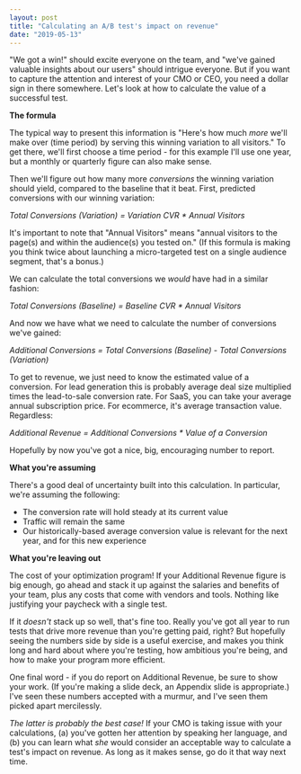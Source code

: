 ```yaml
---
layout: post
title: "Calculating an A/B test's impact on revenue"
date: "2019-05-13"
---
```


"We got a win!" should excite everyone on the team, and "we've gained valuable insights about our users" should intrigue everyone. But if you want to capture the attention and interest of your CMO or CEO, you need a dollar sign in there somewhere. Let's look at how to calculate the value of a successful test.

**The formula**

The typical way to present this information is "Here's how much _more_ we'll make over (time period) by serving this winning variation to all visitors." To get there, we'll first choose a time period - for this example I'll use one year, but a monthly or quarterly figure can also make sense.

Then we'll figure out how many more _conversions_ the winning variation should yield, compared to the baseline that it beat. First, predicted conversions with our winning variation:

_Total Conversions (Variation) = Variation CVR \* Annual Visitors_

It's important to note that "Annual Visitors" means "annual visitors to the page(s) and within the audience(s) you tested on." (If this formula is making you think twice about launching a micro-targeted test on a single audience segment, that's a bonus.)

We can calculate the total conversions we _would_ have had in a similar fashion:

_Total Conversions (Baseline) = Baseline CVR \* Annual Visitors_

And now we have what we need to calculate the number of conversions we've gained:

_Additional Conversions = Total Conversions (Baseline) - Total Conversions (Variation)_

To get to revenue, we just need to know the estimated value of a conversion. For lead generation this is probably average deal size multiplied times the lead-to-sale conversion rate. For SaaS, you can take your average annual subscription price. For ecommerce, it's average transaction value. Regardless:

_Additional Revenue = Additional Conversions \* Value of a Conversion_

Hopefully by now you've got a nice, big, encouraging number to report.

**What you're assuming**

There's a good deal of uncertainty built into this calculation. In particular, we're assuming the following:

- The conversion rate will hold steady at its current value
- Traffic will remain the same
- Our historically-based average conversion value is relevant for the next year, and for this new experience

**What you're leaving out**

The cost of your optimization program! If your Additional Revenue figure is big enough, go ahead and stack it up against the salaries and benefits of your team, plus any costs that come with vendors and tools. Nothing like justifying your paycheck with a single test.

If it _doesn't_ stack up so well, that's fine too. Really you've got all year to run tests that drive more revenue than you're getting paid, right? But hopefully seeing the numbers side by side is a useful exercise, and makes you think long and hard about where you're testing, how ambitious you're being, and how to make your program more efficient.

One final word - if you do report on Additional Revenue, be sure to show your work. (If you're making a slide deck, an Appendix slide is appropriate.) I've seen these numbers accepted with a murmur, and I've seen them picked apart mercilessly.

_The latter is probably the best case!_ If your CMO is taking issue with your calculations, (a) you've gotten her attention by speaking her language, and (b) you can learn what _she_ would consider an acceptable way to calculate a test's impact on revenue. As long as it makes sense, go do it that way next time.
